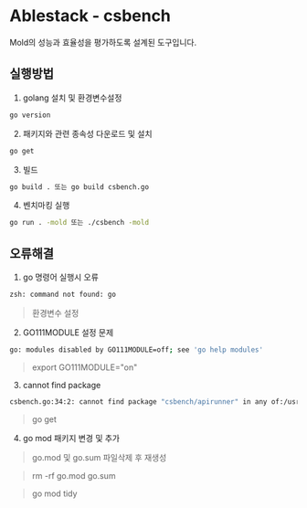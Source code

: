 # Ablestack - csbench
Mold의 성능과 효율성을 평가하도록 설계된 도구입니다.

## 실행방법
1. golang 설치 및 환경변수설정
```bash
go version
```
2. 패키지와 관련 종속성 다운로드 및 설치
```bash
go get
```
3. 빌드
```bash
go build . 또는 go build csbench.go
```
4. 벤치마킹 실행
```bash
go run . -mold 또는 ./csbench -mold
```

## 오류해결
1. go 명령어 실행시 오류
```bash
zsh: command not found: go
```
> 환경변수 설정

2. GO111MODULE 설정 문제
```bash
go: modules disabled by GO111MODULE=off; see 'go help modules'
```
> export GO111MODULE="on"

3. cannot find package
```bash
csbench.go:34:2: cannot find package "csbench/apirunner" in any of:/usr/local/go/src/csbench/apirunner (from $GOROOT)/Users/yusujeong/go/src csbench/apirunner (from $GOPATH)
```

> go get

4. go mod 패키지 변경 및 추가
> go.mod 및 go.sum 파일삭제 후 재생성

> rm -rf go.mod go.sum

> go mod tidy
